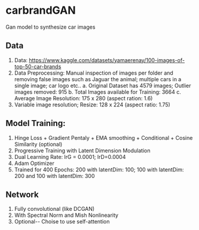 # carbrandGAN
Gan model to synthesize car images

## Data
1. Data: https://www.kaggle.com/datasets/yamaerenay/100-images-of-top-50-car-brands
2. Data Preprocessing: Manual inspection of images per folder and removing false images such as Jaguar the animal; multiple cars in a single image; car logo etc..
  a. Original Dataset has 4579 images; Outlier images removed: 915 
  b. Total Images available for Training: 3664
  c. Average Image Resolution: 175 x 280 (aspect ration: 1.6)
3. Variable image resolution; Resize: 128 x 224 (aspect ratio: 1.75)
## Model Training:
1. Hinge Loss  + Gradient Pentaly + EMA smoothing + Conditional + Cosine Similarity (optional)
2. Progressive Training with Latent Dimension Modulation
3. Dual Learning Rate: lrG = 0.0001; lrD=0.0004
4. Adam Optimizer
5. Trained for 400 Epochs: 200 with latentDim: 100; 100 with latentDim: 200 and 100 with latentDim: 300
## Network
1. Fully convolutional (like DCGAN)
2. With Spectral Norm and Mish Nonlinearity
3. Optional-- Choise to use self-attention





